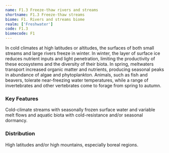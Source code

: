 ```yaml
---
name: F1.3 Freeze-thaw rivers and streams
shortname: F1.3 Freeze-thaw streams
biome: F1. Rivers and streams biome
realm: ['Freshwater']
code: F1.3
biomecode: F1
---
```


In cold climates at high latitudes or altitudes, the surfaces of both small streams and large rivers freeze in winter. In winter, the layer of surface ice reduces nutrient inputs and light penetration, limiting the productivity of these ecosystems and the diversity of their biota. In spring, meltwaters transport increased organic matter and nutrients, producing seasonal peaks in abundance of algae and phytoplankton.  Animals, such as fish and beavers, tolerate near-freezing water temperatures, while a range of invertebrates and other vertebrates come to forage from spring to autumn.

### Key Features

Cold-climate streams with seasonally frozen surface water and variable melt flows and aquatic biota with cold-resistance and/or seasonal dormancy.

### Distribution

High latitudes and/or high mountains, especially boreal regions.
